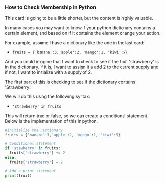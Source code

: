 ### How to Check Membership in Python

This card is going to be a little shorter, but the content is highly valuable.  

In many cases you may want to know if your python dictionary contains a certain element, and based on if it contains the element change your action.  

For example, assume I have a dictionary like the one in the last card:

- `fruits = {'banana':3,'apple':2, 'mango':1, 'kiwi':5}`

And you could imagine that I want to check to see if the fruit 'strawberry' is in the dictionary.  If it is, I want to assign it a add 2 to the current supply and if not, I want to initialize with a supply of 2.  

The first part of this is checking to see if the dictionary contains 'Strawberry'.  

We will do this using the following syntax:

- `'strawberry' in fruits`

This will return true or false, so we can create a conditional statement.  Below is the implementation of this in python.


```python
#Initialize the Dictionary
fruits = {'banana':3,'apple':2, 'mango':1, 'kiwi':5}

# Conditional statement
if 'stawberry' in fruits:
  fruits['strawberry'] += 2
else:
  fruits['strawberry'] = 2

# Add a print statement
print(fruit)

```
